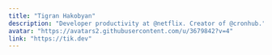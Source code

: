 ```yaml
---
title: "Tigran Hakobyan"
description: "Developer productivity at @netflix. Creator of @cronhub."
avatar: "https://avatars2.githubusercontent.com/u/3679842?v=4"
link: "https://tik.dev"
---
```

